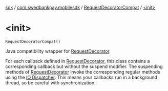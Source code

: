 [sdk](../../index.md) / [com.swedbankpay.mobilesdk](../index.md) / [RequestDecoratorCompat](index.md) / [&lt;init&gt;](./-init-.md)

# &lt;init&gt;

`RequestDecoratorCompat()`

Java compatibility wrapper for [RequestDecorator](../-request-decorator/index.md).

For each callback defined in [RequestDecorator](../-request-decorator/index.md), this class
contains a corresponding callback but without the suspend modifier.
The suspending methods of [RequestDecorator](../-request-decorator/index.md) invoke the corresponding
regular methods using the
[IO Dispatcher](https://kotlin.github.io/kotlinx.coroutines/kotlinx-coroutines-core/kotlinx.coroutines/-dispatchers/-i-o.html).
This means your callbacks run in a background thread, so be careful with synchronization.

